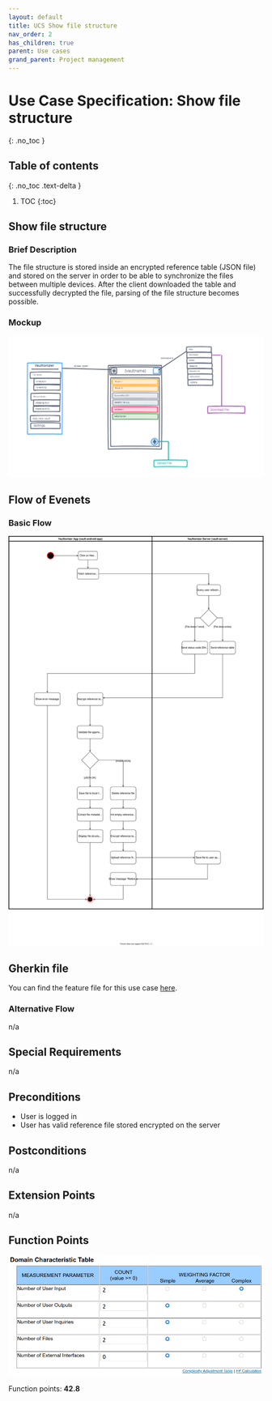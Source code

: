 ```yaml
---
layout: default
title: UCS Show file structure
nav_order: 2
has_children: true
parent: Use cases
grand_parent: Project management
---
```


# Use Case Specification: Show file structure
{: .no_toc }

## Table of contents
{: .no_toc .text-delta }

1. TOC
{:toc}

## Show file structure
### Brief Description
The file structure is stored inside an encrypted reference table (JSON file) and stored on the server in order to be able to synchronize the files between multiple devices.
After the client downloaded the table and successfully decrypted the file, parsing of the file structure becomes possible.

### Mockup
![Mockup for file structure](../../../img/use_cases/mockups/show_file_structure.png)

## Flow of Evenets
### Basic Flow
![Activity Diagram for use case show file structure](../../../img/use_cases/activity_diagrams/ad_show_file_structure.svg)

## Gherkin file
You can find the feature file for this use case [here](https://github.com/Vaultionizer/vault-android-app/blob/master/app/src/test/java/com/vaultionizer/vaultapp/features/FileViewerUC.feature).

### Alternative Flow
n/a

## Special Requirements
n/a

## Preconditions
* User is logged in
* User has valid reference file stored encrypted on the server

## Postconditions
n/a

## Extension Points
n/a

## Function Points
![Function Points calculation table for Create Space - made with Tiny Tools](../../../img/use_cases/function_points/uc6_view_file_structure.png)

Function points: **42.8**